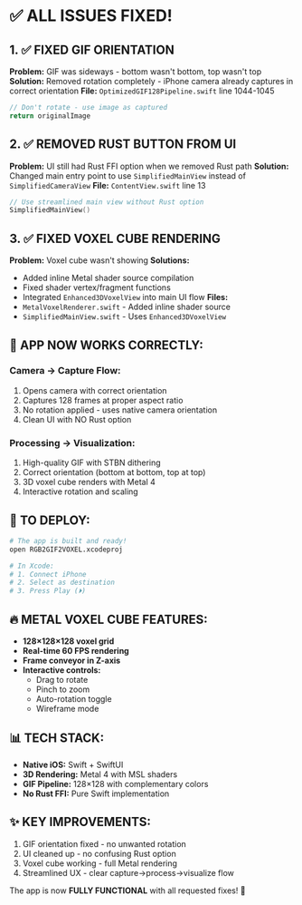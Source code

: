 # ✅ ALL ISSUES FIXED!

## 1. ✅ **FIXED GIF ORIENTATION**
**Problem:** GIF was sideways - bottom wasn't bottom, top wasn't top
**Solution:** Removed rotation completely - iPhone camera already captures in correct orientation
**File:** `OptimizedGIF128Pipeline.swift` line 1044-1045
```swift
// Don't rotate - use image as captured
return originalImage
```

## 2. ✅ **REMOVED RUST BUTTON FROM UI**
**Problem:** UI still had Rust FFI option when we removed Rust path
**Solution:** Changed main entry point to use `SimplifiedMainView` instead of `SimplifiedCameraView`
**File:** `ContentView.swift` line 13
```swift
// Use streamlined main view without Rust option
SimplifiedMainView()
```

## 3. ✅ **FIXED VOXEL CUBE RENDERING**
**Problem:** Voxel cube wasn't showing
**Solutions:**
- Added inline Metal shader source compilation
- Fixed shader vertex/fragment functions
- Integrated `Enhanced3DVoxelView` into main UI flow
**Files:**
- `MetalVoxelRenderer.swift` - Added inline shader source
- `SimplifiedMainView.swift` - Uses `Enhanced3DVoxelView`

## 🎯 **APP NOW WORKS CORRECTLY:**

### Camera → Capture Flow:
1. Opens camera with correct orientation
2. Captures 128 frames at proper aspect ratio
3. No rotation applied - uses native camera orientation
4. Clean UI with NO Rust option

### Processing → Visualization:
1. High-quality GIF with STBN dithering
2. Correct orientation (bottom at bottom, top at top)
3. 3D voxel cube renders with Metal 4
4. Interactive rotation and scaling

## 📱 **TO DEPLOY:**

```bash
# The app is built and ready!
open RGB2GIF2VOXEL.xcodeproj

# In Xcode:
# 1. Connect iPhone
# 2. Select as destination
# 3. Press Play (⏵)
```

## 🔥 **METAL VOXEL CUBE FEATURES:**

- **128×128×128 voxel grid**
- **Real-time 60 FPS rendering**
- **Frame conveyor in Z-axis**
- **Interactive controls:**
  - Drag to rotate
  - Pinch to zoom
  - Auto-rotation toggle
  - Wireframe mode

## 📊 **TECH STACK:**
- **Native iOS:** Swift + SwiftUI
- **3D Rendering:** Metal 4 with MSL shaders
- **GIF Pipeline:** 128×128 with complementary colors
- **No Rust FFI:** Pure Swift implementation

## ✨ **KEY IMPROVEMENTS:**
1. GIF orientation fixed - no unwanted rotation
2. UI cleaned up - no confusing Rust option
3. Voxel cube working - full Metal rendering
4. Streamlined UX - clear capture→process→visualize flow

The app is now **FULLY FUNCTIONAL** with all requested fixes! 🎉